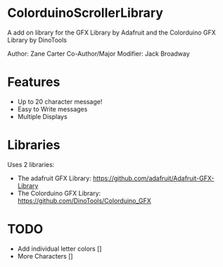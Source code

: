ColorduinoScrollerLibrary
=========================

A add on library for the GFX Library by Adafruit and the Colorduino GFX Library by DinoTools  

Author: Zane Carter                                                                                                       Co-Author/Major Modifier: Jack Broadway

Features
========


- Up to 20 character message!
- Easy to Write messages
- Multiple Displays

Libraries
=========

Uses 2 libraries:

- The adafruit GFX Library: https://github.com/adafruit/Adafruit-GFX-Library
- The Colorduino GFX Library: https://github.com/DinoTools/Colorduino_GFX

TODO
====

- Add individual letter colors []
- More Characters []
